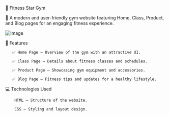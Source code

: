 🌟 Fitness Star Gym



🚀 A modern and user-friendly gym website featuring Home, Class, Product, and Blog pages for an engaging fitness experience.


![image](https://github.com/user-attachments/assets/13863efe-53b2-44c5-aa8b-6305985aab3a)


📌 Features

       ✅ Home Page – Overview of the gym with an attractive UI.
       
       ✅ Class Page – Details about fitness classes and schedules.
       
       ✅ Product Page – Showcasing gym equipment and accessories.

       ✅ Blog Page – Fitness tips and updates for a healthy lifestyle.


💻 Technologies Used

        HTML – Structure of the website.
 
        CSS – Styling and layout design.


